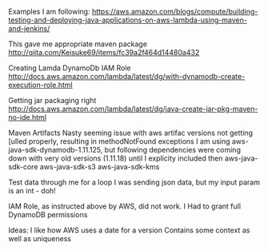 
Examples I am following:
https://aws.amazon.com/blogs/compute/building-testing-and-deploying-java-applications-on-aws-lambda-using-maven-and-jenkins/

This gave me appropriate maven package
http://qiita.com/Keisuke69/items/fc39a2f464d14480a432


Creating Lamda DynamoDb IAM Role
http://docs.aws.amazon.com/lambda/latest/dg/with-dynamodb-create-execution-role.html

Getting jar packaging right
http://docs.aws.amazon.com/lambda/latest/dg/java-create-jar-pkg-maven-no-ide.html

Maven Artifacts
Nasty seeming issue with aws artifac versions not getting [ulled properly, resulting in methodNotFound exceptions
I am using aws-java-sdk-dynamodb-1.11.125, 
but following dependencies were coming down with very old versions (1.11.18) until I explicity included then
    aws-java-sdk-core
    aws-java-sdk-s3
    aws-java-sdk-kms

Test data through me for a loop
I was sending json data, but my input param is an int - doh!

IAM Role, as instructed above by AWS, did not work.
I Had to grant full DynamoDB permissions



Ideas:
I like how AWS uses a date for a version
Contains some context as well as uniqueness
